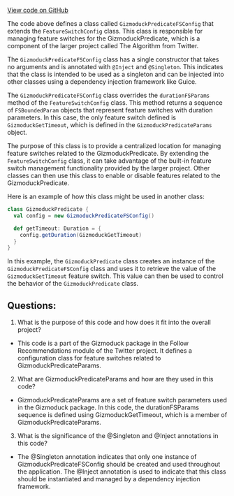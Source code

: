 [View code on GitHub](https://github.com/misbahsy/the-algorithm/follow-recommendations-service/common/src/main/scala/com/twitter/follow_recommendations/common/predicates/gizmoduck/GizmoduckPredicateFSConfig.scala)

The code above defines a class called `GizmoduckPredicateFSConfig` that extends the `FeatureSwitchConfig` class. This class is responsible for managing feature switches for the GizmoduckPredicate, which is a component of the larger project called The Algorithm from Twitter. 

The `GizmoduckPredicateFSConfig` class has a single constructor that takes no arguments and is annotated with `@Inject` and `@Singleton`. This indicates that the class is intended to be used as a singleton and can be injected into other classes using a dependency injection framework like Guice.

The `GizmoduckPredicateFSConfig` class overrides the `durationFSParams` method of the `FeatureSwitchConfig` class. This method returns a sequence of `FSBoundedParam` objects that represent feature switches with duration parameters. In this case, the only feature switch defined is `GizmoduckGetTimeout`, which is defined in the `GizmoduckPredicateParams` object.

The purpose of this class is to provide a centralized location for managing feature switches related to the GizmoduckPredicate. By extending the `FeatureSwitchConfig` class, it can take advantage of the built-in feature switch management functionality provided by the larger project. Other classes can then use this class to enable or disable features related to the GizmoduckPredicate.

Here is an example of how this class might be used in another class:

```scala
class GizmoduckPredicate {
  val config = new GizmoduckPredicateFSConfig()

  def getTimeout: Duration = {
    config.getDuration(GizmoduckGetTimeout)
  }
}
```

In this example, the `GizmoduckPredicate` class creates an instance of the `GizmoduckPredicateFSConfig` class and uses it to retrieve the value of the `GizmoduckGetTimeout` feature switch. This value can then be used to control the behavior of the `GizmoduckPredicate` class.
## Questions: 
 1. What is the purpose of this code and how does it fit into the overall project?
- This code is a part of the Gizmoduck package in the Follow Recommendations module of the Twitter project. It defines a configuration class for feature switches related to GizmoduckPredicateParams.

2. What are GizmoduckPredicateParams and how are they used in this code?
- GizmoduckPredicateParams are a set of feature switch parameters used in the Gizmoduck package. In this code, the durationFSParams sequence is defined using GizmoduckGetTimeout, which is a member of GizmoduckPredicateParams.

3. What is the significance of the @Singleton and @Inject annotations in this code?
- The @Singleton annotation indicates that only one instance of GizmoduckPredicateFSConfig should be created and used throughout the application. The @Inject annotation is used to indicate that this class should be instantiated and managed by a dependency injection framework.